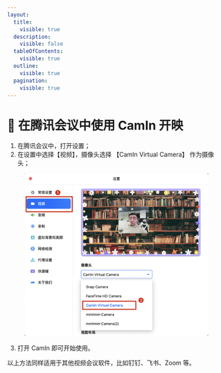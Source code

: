 ```yaml
---
layout:
  title:
    visible: true
  description:
    visible: false
  tableOfContents:
    visible: true
  outline:
    visible: true
  pagination:
    visible: true
---
```


# 🤝 在腾讯会议中使用 CamIn 开映

1. 在腾讯会议中，打开设置；
2. 在设置中选择【视频】，摄像头选择 【CamIn Virtual Camera】 作为摄像头；

<figure><img src="../.gitbook/assets/image (3).png" alt=""><figcaption></figcaption></figure>

3. 打开 CamIn 即可开始使用。

以上方法同样适用于其他视频会议软件，比如钉钉、飞书、Zoom 等。
